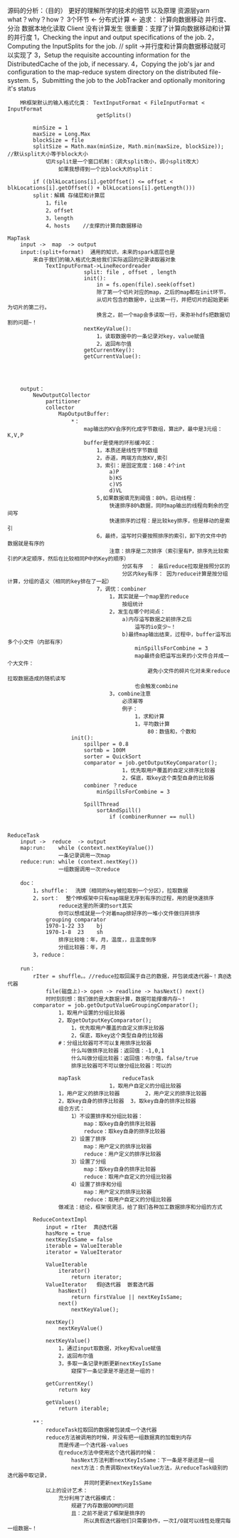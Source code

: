 源码的分析：（目的）  更好的理解所学的技术的细节 以及原理
资源层yarn
what？why？how？
3个环节 <-  分布式计算  <- 追求：
计算向数据移动
并行度、分治
数据本地化读取
Client
没有计算发生
很重要：支撑了计算向数据移动和计算的并行度
1，Checking the input and output specifications of the job.
2，Computing the InputSplits for the job.  // split  ->并行度和计算向数据移动就可以实现了
3，Setup the requisite accounting information for the DistributedCache of the job, if necessary.
4，Copying the job's jar and configuration to the map-reduce system directory on the distributed file-system.
5，Submitting the job to the JobTracker and optionally monitoring it's status

		MR框架默认的输入格式化类： TextInputFormat < FileInputFormat < InputFormat
								getSplits()			    
			
			minSize = 1
			maxSize = Long.Max
			blockSize = file
			splitSize = Math.max(minSize, Math.min(maxSize, blockSize));  //默认split大小等于block大小
				切片split是一个窗口机制：（调大split改小，调小split改大）
					如果我想得到一个比block大的split：

			if ((blkLocations[i].getOffset() <= offset < blkLocations[i].getOffset() + blkLocations[i].getLength()))
			split：解耦 存储层和计算层
				1，file
				2，offset
				3，length
				4，hosts    //支撑的计算向数据移动
	
	MapTask
		input ->  map  -> output
		input:(split+format)  通用的知识，未来的spark底层也是
			来自于我们的输入格式化类给我们实际返回的记录读取器对象
				TextInputFormat->LineRecordreader
							split: file , offset , length
							init():
								in = fs.open(file).seek(offset)
								除了第一个切片对应的map，之后的map都在init环节，
								从切片包含的数据中，让出第一行，并把切片的起始更新为切片的第二行。
								换言之，前一个map会多读取一行，来弥补hdfs把数据切割的问题~！
							nextKeyValue():
								1，读取数据中的一条记录对key，value赋值
								2，返回布尔值
							getCurrentKey():
							getCurrentValue():




		output：
			NewOutputCollector
				partitioner
				collector
					MapOutputBuffer:
						*：
							map输出的KV会序列化成字节数组，算出P，最中是3元组：K,V,P
							buffer是使用的环形缓冲区：
								1，本质还是线性字节数组
								2，赤道，两端方向放KV,索引
								3，索引：是固定宽度：16B：4个int
									a)P
									b)KS
									c)VS
									d)VL
								5,如果数据填充到阈值：80%，启动线程：
									快速排序80%数据，同时map输出的线程向剩余的空间写
									快速排序的过程：是比较key排序，但是移动的是索引
								6，最终，溢写时只要按照排序的索引，卸下的文件中的数据就是有序的
									注意：排序是二次排序（索引里有P，排序先比较索引的P决定顺序，然后在比较相同P中的Key的顺序）
										分区有序  ： 最后reduce拉取是按照分区的
										分区内key有序： 因为reduce计算是按分组计算，分组的语义（相同的key排在了一起）
								7，调优：combiner
									1，其实就是一个map里的reduce
										按组统计
									2，发生在哪个时间点：
										a)内存溢写数据之前排序之后
											溢写的io变少~！
										b)最终map输出结束，过程中，buffer溢写出多个小文件（内部有序）
											minSpillsForCombine = 3
											map最终会把溢写出来的小文件合并成一个大文件：
												避免小文件的碎片化对未来reduce拉取数据造成的随机读写
											也会触发combine
									3，combine注意
										必须幂等
										例子：
											1，求和计算
											1，平均数计算
												80：数值和，个数和
						init():
							spillper = 0.8
							sortmb = 100M
							sorter = QuickSort
							comparator = job.getOutputKeyComparator();
										1，优先取用户覆盖的自定义排序比较器
										2，保底，取key这个类型自身的比较器
							combiner ？reduce
								minSpillsForCombine = 3

							SpillThread
								sortAndSpill()
									if (combinerRunner == null)


	ReduceTask
		input ->  reduce  -> output
		map:run:	while (context.nextKeyValue())
					一条记录调用一次map
		reduce:run:	while (context.nextKey())
					一组数据调用一次reduce

		doc：
			1，shuffle：  洗牌（相同的key被拉取到一个分区），拉取数据
			2，sort：  整个MR框架中只有map端是无序到有序的过程，用的是快速排序
					reduce这里的所谓的sort其实
					你可以想成就是一个对着map排好序的一堆小文件做归并排序
				grouping comparator
				1970-1-22 33	bj
				1970-1-8  23	sh
					排序比较啥：年，月，温度，，且温度倒序
					分组比较器：年，月
			3，reduce：

		run：
			rIter = shuffle。。//reduce拉取回属于自己的数据，并包装成迭代器~！真@迭代器
				file(磁盘上)-> open -> readline -> hasNext() next()
				时时刻刻想：我们做的是大数据计算，数据可能撑爆内存~！
			comparator = job.getOutputValueGroupingComparator();
					1，取用户设置的分组比较器
					2，取getOutputKeyComparator();
						1，优先取用户覆盖的自定义排序比较器
						2，保底，取key这个类型自身的比较器
					#：分组比较器可不可以复用排序比较器
						什么叫做排序比较器：返回值：-1,0,1
						什么叫做分组比较器：返回值：布尔值，false/true
						排序比较器可不可以做分组比较器：可以的

					mapTask				reduceTask
									1，取用户自定义的分组比较器
					1，用户定义的排序比较器		2，用户定义的排序比较器
					2，取key自身的排序比较器	3，取key自身的排序比较器
					组合方式：
						1）不设置排序和分组比较器：
							map：取key自身的排序比较器
							reduce：取key自身的排序比较器
						2）设置了排序
							map：用户定义的排序比较器
							reduce：用户定义的排序比较器
						3）设置了分组
							map：取key自身的排序比较器
							reduce：取用户自定义的分组比较器
						4）设置了排序和分组
							map：用户定义的排序比较器
							reduce：取用户自定义的分组比较器
					做减法：结论，框架很灵活，给了我们各种加工数据排序和分组的方式
			
			ReduceContextImpl
				input = rIter  真@迭代器
				hasMore = true
				nextKeyIsSame = false
				iterable = ValueIterable
				iterator = ValueIterator

				ValueIterable
					iterator()
						return iterator;
				ValueIterator	假@迭代器  嵌套迭代器
					hasNext()
						return firstValue || nextKeyIsSame;
					next()
						nextKeyValue();

				nextKey()
					nextKeyValue()

				nextKeyValue()
					1，通过input取数据，对key和value赋值
					2，返回布尔值
					3，多取一条记录判断更新nextKeyIsSame
						窥探下一条记录是不是还是一组的！
				
				getCurrentKey()
					return key

				getValues()
					return iterable;

			**：
				reduceTask拉取回的数据被包装成一个迭代器
				reduce方法被调用的时候，并没有把一组数据真的加载到内存
					而是传递一个迭代器-values
					在reduce方法中使用这个迭代器的时候：
						hasNext方法判断nextKeyIsSame：下一条是不是还是一组
						next方法：负责调取nextKeyValue方法，从reduceTask级别的迭代器中取记录，
							并同时更新nextKeyIsSame
				以上的设计艺术：
					充分利用了迭代器模式：
						规避了内存数据OOM的问题
						且：之前不是说了框架是排序的
							所以真假迭代器他们只需要协作，一次I/O就可以线性处理完每一组数据~！




















